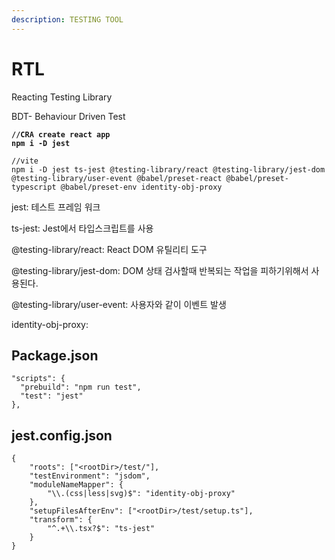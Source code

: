 ```yaml
---
description: TESTING TOOL
---
```


# RTL

Reacting Testing Library





BDT- Behaviour Driven Test





<pre><code><strong>//CRA create react app
</strong><strong>npm i -D jest 
</strong><strong>
</strong>//vite 
npm i -D jest ts-jest @testing-library/react @testing-library/jest-dom @testing-library/user-event @babel/preset-react @babel/preset-typescript @babel/preset-env identity-obj-proxy
</code></pre>

jest:  테스트 프레임 워크&#x20;

ts-jest:  Jest에서 타입스크립트를 사용

@testing-library/react:  React DOM 유틸리티 도구&#x20;

@testing-library/jest-dom: DOM 상태 검사할때 반복되는 작업을 피하기위해서 사용된다.&#x20;

@testing-library/user-event: 사용자와 같이 이벤트 발생

identity-obj-proxy:&#x20;

## Package.json

```
"scripts": {
  "prebuild": "npm run test",
  "test": "jest"
},
```

## jest.config.json

```
{
    "roots": ["<rootDir>/test/"],
    "testEnvironment": "jsdom",
    "moduleNameMapper": {
        "\\.(css|less|svg)$": "identity-obj-proxy"
    },
    "setupFilesAfterEnv": ["<rootDir>/test/setup.ts"],
    "transform": {
        "^.+\\.tsx?$": "ts-jest"
    }
}
```







